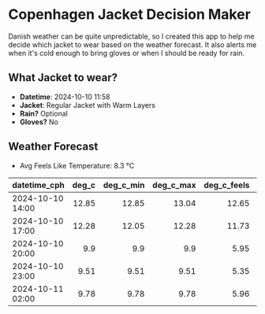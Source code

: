 
# Copenhagen Jacket Decision Maker

Danish weather can be quite unpredictable, so I created this app to help me decide which jacket to wear based on the weather forecast. 
It also alerts me when it's cold enough to bring gloves or when I should be ready for rain.

## What Jacket to wear?

- **Datetime**: 2024-10-10 11:58
- **Jacket**: Regular Jacket with Warm Layers
- **Rain?** Optional
- **Gloves?** No

## Weather Forecast
- Avg Feels Like Temperature: 8.3 °C

| datetime_cph     |   deg_c |   deg_c_min |   deg_c_max |   deg_c_feels | weather   | wind   | rain   |
|:-----------------|--------:|------------:|------------:|--------------:|:----------|:-------|:-------|
| 2024-10-10 14:00 |   12.85 |       12.85 |       13.04 |         12.65 | Rain      | High   | Low    |
| 2024-10-10 17:00 |   12.28 |       12.05 |       12.28 |         11.73 | Clouds    | High   | None   |
| 2024-10-10 20:00 |    9.9  |        9.9  |        9.9  |          5.95 | Clouds    | High   | None   |
| 2024-10-10 23:00 |    9.51 |        9.51 |        9.51 |          5.35 | Clouds    | High   | None   |
| 2024-10-11 02:00 |    9.78 |        9.78 |        9.78 |          5.96 | Clouds    | High   | None   |
        